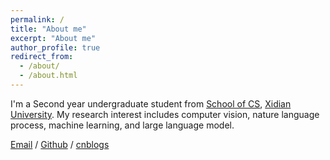 ```yaml
---
permalink: /
title: "About me"
excerpt: "About me"
author_profile: true
redirect_from: 
  - /about/
  - /about.html
---
```


I'm a Second year undergraduate student from [School of CS](https://cs.xidian.edu.cn/), [Xidian University](https://www.xidian.edu.cn/). My research interest includes computer vision, nature language process, machine learning, and large language model.

[Email](mailto:23009290007@stu.xdu.edu.cn) / [Github](https://github.com/DevoteeQN) / [cnblogs](https://www.cnblogs.com/DevoteeQN)


                           

